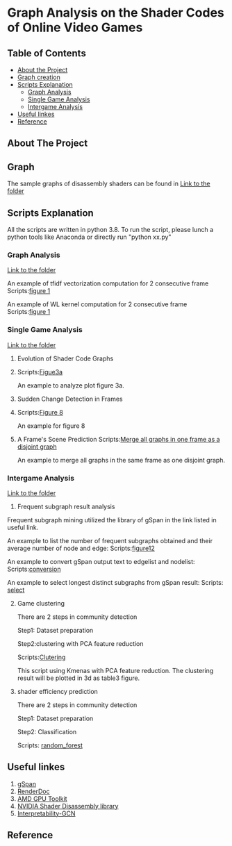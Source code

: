 # Graph Analysis on the Shader Codes of Online Video Games 
<!-- TABLE OF CONTENTS -->
## Table of Contents

* [About the Project](#about-the-project)
* [Graph creation](#Graph-creation)
* [Scripts Explanation](#Scripts-Explanation)
  * [Graph Analysis](#Graph-Analysis)
  * [Single Game Analysis](#Single-game)
  * [Intergame Analysis](#Inter-game)
* [Useful linkes](#Useful-linkes)
* [Reference](#Reference)



<!-- ABOUT THE PROJECT -->
## About The Project

<!-- Graph creation -->
## Graph  
The sample graphs of disassembly shaders can be found in  [Link to the folder](sample_graph/)


<!-- Scripts Explanation -->
## Scripts Explanation

All the scripts are written in python 3.8. To run the script, please lunch a python tools like Anaconda or directly run "python xx.py" 

###  Graph Analysis 
[Link to the folder](Graph_Analysis/)

An example of tfidf vectorization computation for 2 consecutive frame Scripts:[figure 1](Graph_Analysis/tfid_vector_2consecutiveFrame_FS.py)

An example of WL kernel computation for 2 consecutive frame Scripts:[figure 1](Graph_Analysis/WL_kernel_2consecutiveFrame_FS.py)

### Single Game Analysis
[Link to the folder](Single_Game/)

1. Evolution of Shader Code Graphs
2. 
   Scripts:[Figue3a](Single_Game/figure3a_barplot_node_FS.py)
	
	An example to analyze plot figure 3a.
	

2. Sudden Change Detection in Frames
3. 
   Scripts:[Figure 8](Graph_Analysis/WL_kernel_2consecutiveFrame_FS.py)
   
   An example for figure 8
   
3. A Frame's Scene Prediction
   Scripts:[Merge all graphs in one frame as a disjoint graph](Single_Game/merge_allgraph_into1_perframe_GTA5_cs_hs_ls.py)

   An example to merge all graphs in the same frame as one disjoint graph. 

	
### Intergame Analysis
[Link to the folder](Inter_Game/)

1. Frequent subgraph result analysis 

Frequent subgraph mining utilized the library of gSpan in the link listed in useful link. 

An example to list the number of frequent subgraphs obtained and their average number of node and edge: Scripts:[figure12](Inter_Game/boxplot_node_intergame.py)

An example to convert gSpan output text to edgelist and nodelist: Scripts:[conversion](Inter_Game/convert_fsm_file_to_edgelist_hash.py)

An example to select longest distinct subgraphs from gSpan result: Scripts: [select](Inter_Game/select_distinct_subgraph_labelgame.py)

2. Game clustering 
	
    There are 2 steps in community detection

    Step1: Dataset preparation 
   


    Step2:clustering with PCA feature reduction
    
	Scripts:[Clutering](Inter_Game/3dplot_Kmeans.py)
	
	This script using Kmenas with PCA feature reduction. The clustering result will be plotted in 3d as table3 figure.  


2. shader efficiency prediction

    There are 2 steps in community detection

   Step1: Dataset preparation

   Step2: Classification 

   Scripts: [random_forest](Inter_Game/random_forest_crossValidation.py )
    

<!-- Useful linkes -->
## Useful linkes
1. [gSpan](https://github.com/betterenvi/gSpan)
2. [RenderDoc](https://renderdoc.org/)
3. [AMD GPU Toolkit](https://gpuopen.com/introducing-radeon-developer-tool-suite/})
4. [NVIDIA Shader Disassembly library](https://developer.nvidia.com/shader-disasm)
5. [Interpretability-GCN](https://github.com/tsKenneth/interpretable-graph-classification)



<!-- Reference -->
## Reference

